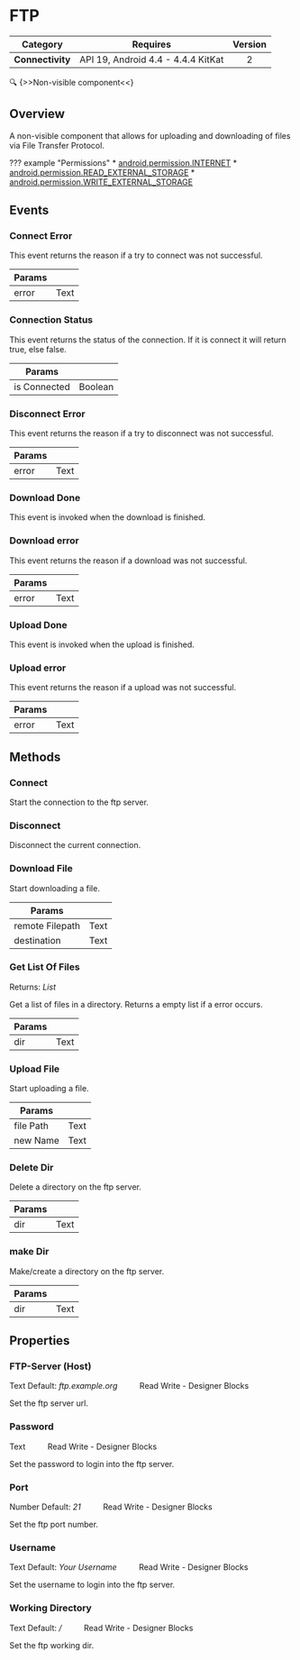 # FTP

| Category | Requires | Version |
|:--------:|:-------:|:--------:|
|**Connectivity**|<span class="chip chip-any">API 19, Android 4.4 - 4.4.4 KitKat</span>|<span class="chip chip-number">2</span>|

:mag: {>>Non-visible component<<}

## Overview

A non-visible component that allows for uploading and downloading of files via File Transfer Protocol.

??? example "Permissions"
    * [android.permission.INTERNET](https://developer.android.com/reference/android/Manifest.permission.html#INTERNET)
    * [android.permission.READ_EXTERNAL_STORAGE](https://developer.android.com/reference/android/Manifest.permission.html#READ_EXTERNAL_STORAGE)
    * [android.permission.WRITE_EXTERNAL_STORAGE](https://developer.android.com/reference/android/Manifest.permission.html#WRITE_EXTERNAL_STORAGE)


## Events

### Connect Error

This event returns the reason if a try to connect was not successful.

<div class="block" ai2-block="event" not-rendered="true" value="%7B%22componentName%22:%20%22FTP%22,%20%22name%22:%20%22Connect%20Error%22,%20%22params%22:%20%5B%22error%22%5D%7D"></div>


| Params | []() |
|--------|------|
|error|<span class="chip chip-text">Text</span>|


### Connection Status

This event returns the status of the connection. If it is connect it will return true, else false.

<div class="block" ai2-block="event" not-rendered="true" value="%7B%22componentName%22:%20%22FTP%22,%20%22name%22:%20%22Connection%20Status%22,%20%22params%22:%20%5B%22is%20Connected%22%5D%7D"></div>


| Params | []() |
|--------|------|
|is Connected|<span class="chip chip-boolean">Boolean</span>|


### Disconnect Error

This event returns the reason if a try to disconnect was not successful.

<div class="block" ai2-block="event" not-rendered="true" value="%7B%22componentName%22:%20%22FTP%22,%20%22name%22:%20%22Disconnect%20Error%22,%20%22params%22:%20%5B%22error%22%5D%7D"></div>


| Params | []() |
|--------|------|
|error|<span class="chip chip-text">Text</span>|


### Download Done

This event is invoked when the download is finished.

<div class="block" ai2-block="event" not-rendered="true" value="%7B%22componentName%22:%20%22FTP%22,%20%22name%22:%20%22Download%20Done%22,%20%22params%22:%20%5B%5D%7D"></div>


### Download error

This event returns the reason if a download was not successful.

<div class="block" ai2-block="event" not-rendered="true" value="%7B%22componentName%22:%20%22FTP%22,%20%22name%22:%20%22Download%20error%22,%20%22params%22:%20%5B%22error%22%5D%7D"></div>


| Params | []() |
|--------|------|
|error|<span class="chip chip-text">Text</span>|


### Upload Done

This event is invoked when the upload is finished.

<div class="block" ai2-block="event" not-rendered="true" value="%7B%22componentName%22:%20%22FTP%22,%20%22name%22:%20%22Upload%20Done%22,%20%22params%22:%20%5B%5D%7D"></div>


### Upload error

This event returns the reason if a upload was not successful.

<div class="block" ai2-block="event" not-rendered="true" value="%7B%22componentName%22:%20%22FTP%22,%20%22name%22:%20%22Upload%20error%22,%20%22params%22:%20%5B%22error%22%5D%7D"></div>


| Params | []() |
|--------|------|
|error|<span class="chip chip-text">Text</span>|


## Methods

### Connect

Start the connection to the ftp server.

<div class="block" ai2-block="method" not-rendered="true" value="%7B%22componentName%22:%20%22FTP%22,%20%22name%22:%20%22Connect%22,%20%22output%22:%20false,%20%22params%22:%20%5B%5D%7D"></div>


### Disconnect

Disconnect the current connection.

<div class="block" ai2-block="method" not-rendered="true" value="%7B%22componentName%22:%20%22FTP%22,%20%22name%22:%20%22Disconnect%22,%20%22output%22:%20false,%20%22params%22:%20%5B%5D%7D"></div>


### Download File

Start downloading a file.

<div class="block" ai2-block="method" not-rendered="true" value="%7B%22componentName%22:%20%22FTP%22,%20%22name%22:%20%22Download%20File%22,%20%22output%22:%20false,%20%22params%22:%20%5B%22remote%20Filepath%22,%20%22destination%22%5D%7D"></div>


| Params | []() |
|--------|------|
|remote Filepath|<span class="chip chip-text">Text</span>|
|destination|<span class="chip chip-text">Text</span>|


### Get List Of Files

<span class="chip chip-list">Returns: <i>List</i></span> 

Get a list of files in a directory. Returns a empty list if a error occurs.

<div class="block" ai2-block="method" not-rendered="true" value="%7B%22componentName%22:%20%22FTP%22,%20%22name%22:%20%22Get%20List%20Of%20Files%22,%20%22output%22:%20true,%20%22params%22:%20%5B%22dir%22%5D%7D"></div>


| Params | []() |
|--------|------|
|dir|<span class="chip chip-text">Text</span>|


### Upload File

Start uploading a file.

<div class="block" ai2-block="method" not-rendered="true" value="%7B%22componentName%22:%20%22FTP%22,%20%22name%22:%20%22Upload%20File%22,%20%22output%22:%20false,%20%22params%22:%20%5B%22file%20Path%22,%20%22new%20Name%22%5D%7D"></div>


| Params | []() |
|--------|------|
|file Path|<span class="chip chip-text">Text</span>|
|new Name|<span class="chip chip-text">Text</span>|


### Delete Dir

Delete a directory on the ftp server.

<div class="block" ai2-block="method" not-rendered="true" value="%7B%22componentName%22:%20%22FTP%22,%20%22name%22:%20%22Delete%20Dir%22,%20%22output%22:%20false,%20%22params%22:%20%5B%22dir%22%5D%7D"></div>


| Params | []() |
|--------|------|
|dir|<span class="chip chip-text">Text</span>|


### make Dir

Make/create a directory on the ftp server.

<div class="block" ai2-block="method" not-rendered="true" value="%7B%22componentName%22:%20%22FTP%22,%20%22name%22:%20%22make%20Dir%22,%20%22output%22:%20false,%20%22params%22:%20%5B%22dir%22%5D%7D"></div>


| Params | []() |
|--------|------|
|dir|<span class="chip chip-text">Text</span>|


## Properties

### FTP-Server (Host)

<span class="chip chip-text">Text</span> <span class="chip chip-text">Default: <i>ftp.example.org</i></span>&nbsp;&nbsp;&nbsp;&nbsp;&nbsp;&nbsp;&nbsp;&nbsp;&nbsp;&nbsp;<span class="chip chip-rw">Read</span> <span class="chip chip-rw">Write</span> - <span class="chip chip-bd">Designer</span> <span class="chip chip-bd">Blocks</span> 

Set the ftp server url.

<div class="block" ai2-block="property" not-rendered="true" value="%7B%22componentName%22:%20%22FTP%22,%20%22name%22:%20%22FTP-Server%20(Host)%22,%20%22getter%22:%20true%7D"></div>
<div class="block" ai2-block="property" not-rendered="true" value="%7B%22componentName%22:%20%22FTP%22,%20%22name%22:%20%22FTP-Server%20(Host)%22,%20%22getter%22:%20false%7D"></div>


### Password

<span class="chip chip-text">Text</span>&nbsp;&nbsp;&nbsp;&nbsp;&nbsp;&nbsp;&nbsp;&nbsp;&nbsp;&nbsp;<span class="chip chip-rw">Read</span> <span class="chip chip-rw">Write</span> - <span class="chip chip-bd">Designer</span> <span class="chip chip-bd">Blocks</span> 

Set the password to login into the ftp server.

<div class="block" ai2-block="property" not-rendered="true" value="%7B%22componentName%22:%20%22FTP%22,%20%22name%22:%20%22Password%22,%20%22getter%22:%20true%7D"></div>
<div class="block" ai2-block="property" not-rendered="true" value="%7B%22componentName%22:%20%22FTP%22,%20%22name%22:%20%22Password%22,%20%22getter%22:%20false%7D"></div>


### Port

<span class="chip chip-number">Number</span> <span class="chip chip-number">Default: <i>21</i></span>&nbsp;&nbsp;&nbsp;&nbsp;&nbsp;&nbsp;&nbsp;&nbsp;&nbsp;&nbsp;<span class="chip chip-rw">Read</span> <span class="chip chip-rw">Write</span> - <span class="chip chip-bd">Designer</span> <span class="chip chip-bd">Blocks</span> 

Set the ftp port number.

<div class="block" ai2-block="property" not-rendered="true" value="%7B%22componentName%22:%20%22FTP%22,%20%22name%22:%20%22Port%22,%20%22getter%22:%20true%7D"></div>
<div class="block" ai2-block="property" not-rendered="true" value="%7B%22componentName%22:%20%22FTP%22,%20%22name%22:%20%22Port%22,%20%22getter%22:%20false%7D"></div>


### Username

<span class="chip chip-text">Text</span> <span class="chip chip-text">Default: <i>Your Username</i></span>&nbsp;&nbsp;&nbsp;&nbsp;&nbsp;&nbsp;&nbsp;&nbsp;&nbsp;&nbsp;<span class="chip chip-rw">Read</span> <span class="chip chip-rw">Write</span> - <span class="chip chip-bd">Designer</span> <span class="chip chip-bd">Blocks</span> 

Set the username to login into the ftp server.

<div class="block" ai2-block="property" not-rendered="true" value="%7B%22componentName%22:%20%22FTP%22,%20%22name%22:%20%22Username%22,%20%22getter%22:%20true%7D"></div>
<div class="block" ai2-block="property" not-rendered="true" value="%7B%22componentName%22:%20%22FTP%22,%20%22name%22:%20%22Username%22,%20%22getter%22:%20false%7D"></div>


### Working Directory

<span class="chip chip-text">Text</span> <span class="chip chip-text">Default: <i>/</i></span>&nbsp;&nbsp;&nbsp;&nbsp;&nbsp;&nbsp;&nbsp;&nbsp;&nbsp;&nbsp;<span class="chip chip-rw">Read</span> <span class="chip chip-rw">Write</span> - <span class="chip chip-bd">Designer</span> <span class="chip chip-bd">Blocks</span> 

Set the ftp working dir.

<div class="block" ai2-block="property" not-rendered="true" value="%7B%22componentName%22:%20%22FTP%22,%20%22name%22:%20%22Working%20Directory%22,%20%22getter%22:%20true%7D"></div>
<div class="block" ai2-block="property" not-rendered="true" value="%7B%22componentName%22:%20%22FTP%22,%20%22name%22:%20%22Working%20Directory%22,%20%22getter%22:%20false%7D"></div>
